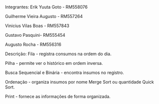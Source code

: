 Integrantes:
Erik Yuuta Goto - RM558076

Guilherme Vieira Augusto - RM557264

Vinicius Vilas Boas - RM557843

Gustavo Pasquini- RM555454

Augusto Rocha - RM556316

Descrição:
Fila - registra consumos na ordem do dia.

Pilha - permite ver o histórico em ordem inversa.

Busca Sequencial e Binária - encontra insumos no registro.

Ordenação - organiza insumos por nome Merge Sort ou quantidade Quick Sort.

Print - fornece as informações de forma organizada.
